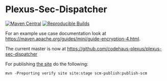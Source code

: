 Plexus-Sec-Dispatcher
=====================

[![Maven Central](https://img.shields.io/maven-central/v/org.codehaus.plexus/plexus-sec-dispatcher.svg?label=Maven%20Central)](https://search.maven.org/artifact/org.codehaus.plexus/plexus-sec-dispatcher)
[![Reproducible Builds](https://img.shields.io/endpoint?url=https://raw.githubusercontent.com/jvm-repo-rebuild/reproducible-central/master/content/org/codehaus/plexus/plexus-sec-dispatcher/badge.json)](https://github.com/jvm-repo-rebuild/reproducible-central/blob/master/content/org/codehaus/plexus/plexus-sec-dispatcher/README.md)

For an example use case documentation look at <https://maven.apache.org/guides/mini/guide-encryption-4.html>.

The current master is now at https://github.com/codehaus-plexus/plexus-sec-dispatcher

For publishing [the site](https://codehaus-plexus.github.io/plexus-sec-dispatcher/) do the following:

```
mvn -Preporting verify site site:stage scm-publish:publish-scm
```
